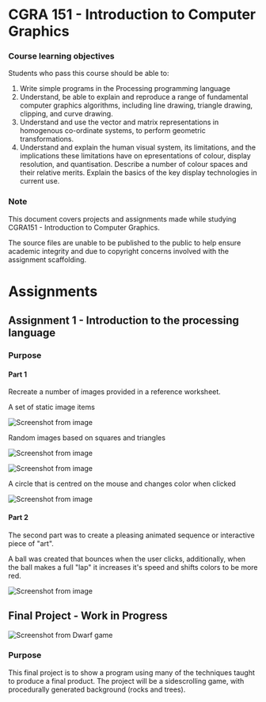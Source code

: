 # CGRA 151 - Introduction to Computer Graphics

### Course learning objectives
Students who pass this course should be able to:

1. Write simple programs in the Processing programming language
2. Understand, be able to explain and reproduce a range of fundamental computer graphics algorithms, including line drawing, triangle drawing, clipping, and curve drawing.
3. Understand and use the vector and matrix representations in homogenous co-ordinate systems, to perform geometric transformations.
4. Understand and explain the human visual system, its limitations, and the implications these limitations have on epresentations of colour, display resolution, and quantisation. Describe a number of colour spaces and their relative merits. Explain the basics of the key display technologies in current use.


### Note
This document covers projects and assignments made while studying CGRA151 - Introduction to Computer Graphics.

The source files are unable to be published to the public to help ensure academic integrity and due to copyright concerns involved with the assignment scaffolding.

# Assignments

## Assignment 1 - Introduction to the processing language
### Purpose
#### Part 1
Recreate a number of images provided in a reference worksheet.

A set of static image items

![Screenshot from image](docs/assignment1-screenshot-01.png)

Random images based on squares and triangles

![Screenshot from image](docs/assignment1-screenshot-02.png)

![Screenshot from image](docs/assignment1-screenshot-03.png)

A circle that is centred on the mouse and changes color when clicked

![Screenshot from image](docs/assignment1-screenshot-04.png)

#### Part 2
The second part was to create a pleasing animated sequence or interactive piece of "art". 

A ball was created that bounces when the user clicks, additionally, when the ball makes a full "lap" it increases it's speed and shifts colors to be more red.

![Screenshot from image](docs/assignment1-screenshot-05.png)


## Final Project - Work in Progress
![Screenshot from Dwarf game](docs/dwarf-screenshot-01.png)
### Purpose
This final project is to show a program using many of the techniques taught to produce a final product.
The project will be a sidescrolling game, with procedurally generated background (rocks and trees).
